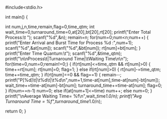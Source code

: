 #include<stdio.h> 
 
int main() 
{ 
 
  int num,j,n,time,remain,flag=0,time_qtm; 
  int wait_time=0,turnaround_time=0,at[20],bt[20],rt[20]; 
  printf("Enter Total Process:\t "); 
  scanf("%d",&n); 
  remain=n; 
  for(num=0;num<n;num++) 
  { 
    printf("Enter Arrival and Burst Time for Process %d :",num+1); 
    scanf("%d",&at[num]); 
    scanf("%d",&bt[num]); 
    rt[num]=bt[num]; 
  } 
  printf("Enter Time Quantum:\t"); 
  scanf("%d",&time_qtm); 
  printf("\n\nProcess\t|Turnaround Time|\tWaiting Time\n\n"); 
  for(time=0,num=0;remain!=0;) 
  { 
    if(rt[num]<=time_qtm && rt[num]>0) 
    { 
      time+=rt[num]; 
      rt[num]=0; 
      flag=1; 
    } 
    else if(rt[num]>0) 
    { 
      rt[num]-=time_qtm; 
      time+=time_qtm; 
    } 
    if(rt[num]==0 && flag==1) 
    { 
      remain--; 
      printf("P[%d]\t|\t%d\t|\t%d\n",num+1,time-at[num],time-at[num]-bt[num]); 
      wait_time+=time-at[num]-bt[num]; 
      turnaround_time+=time-at[num]; 
      flag=0; 
    } 
    if(num==n-1) 
      num=0; 
    else if(at[num+1]<=time) 
      num++; 
    else 
      num=0; 
  } 
  printf("\nAverage Waiting Time= %f\n",wait_time*1.0/n); 
  printf("Avg Turnaround Time = %f",turnaround_time*1.0/n); 
  
  return 0; 
}
